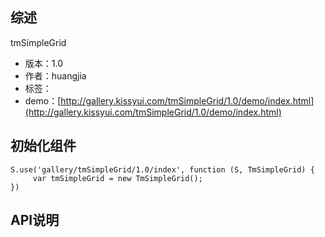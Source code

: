 ## 综述

tmSimpleGrid

* 版本：1.0
* 作者：huangjia
* 标签：
* demo：[http://gallery.kissyui.com/tmSimpleGrid/1.0/demo/index.html](http://gallery.kissyui.com/tmSimpleGrid/1.0/demo/index.html)

## 初始化组件

    S.use('gallery/tmSimpleGrid/1.0/index', function (S, TmSimpleGrid) {
         var tmSimpleGrid = new TmSimpleGrid();
    })

## API说明
